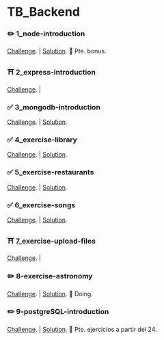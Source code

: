 # TB_Backend

### ✏️ 1_node-introduction
[Challenge](https://github.com/TommyTraddles/fs-pt2104-back/tree/master/node-introduction). | 
[Solution](https://github.com/TommyTraddles/TB_BK-Node-intro/blob/main/functions.js). 🧨 Pte. bonus.

### ⛩ 2_express-introduction
[Challenge](https://github.com/TheBridge-FullStackDeveloper/fs-pt2104-back/tree/master/express-introduction). | 

### ✅ 3_mongodb-introduction
[Challenge](https://github.com/TheBridge-FullStackDeveloper/fs-pt2104-back/blob/master/exercise-mongodb-queries/exercise.md). |
[Solution](https://github.com/TommyTraddles/TB_BK-Mongo-queries/blob/main/answers.md).

### ✅ 4_exercise-library
[Challenge](https://github.com/TheBridge-FullStackDeveloper/fs-pt2104-back/blob/master/mongoose/index.md). |
[Solution](https://github.com/TommyTraddles/TB_BK-Mongoose).

### ✅ 5_exercise-restaurants
[Challenge](https://github.com/TheBridge-FullStackDeveloper/fs-pt2104-back/tree/master/exercise-mongoose-restaurants). |
[Solution](https://github.com/TommyTraddles/TB_BK-Mongoose-restaurant).

### ✅ 6_exercise-songs
[Challenge](https://github.com/TheBridge-FullStackDeveloper/fs-pt2104-back/blob/master/exercise-mongoose-songs/index.md). | 
[Solution](https://github.com/TommyTraddles/TB_BK-Mongoose-songs).

### ⛩ 7_exercise-upload-files
[Challenge](https://github.com/TheBridge-FullStackDeveloper/fs-pt2104-back/tree/master/exercise-upload-files). |

### ✏️ 8-exercise-astronomy
[Challenge](https://github.com/TheBridge-FullStackDeveloper/fs-pt2104-back/tree/master/exercise-astronomy). |
[Solution](https://github.com/TommyTraddles/TB_BK-Astronomy-exercise). 🧨 Doing.

### ✏️ 9-postgreSQL-introduction
[Challenge](https://github.com/TheBridge-FullStackDeveloper/fs-pt2104-sql/blob/master/05-07-2021-postgres-introduction/README.md). |
[Solution](https://github.com/TommyTraddles/TB_BK_postgres-intro/blob/main/answers.sql). 🧨 Pte. ejercicios a partir del 24.

